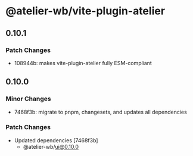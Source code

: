 # @atelier-wb/vite-plugin-atelier

## 0.10.1

### Patch Changes

- 108944b: makes vite-plugin-atelier fully ESM-compliant

## 0.10.0

### Minor Changes

- 7468f3b: migrate to pnpm, changesets, and updates all dependencies

### Patch Changes

- Updated dependencies [7468f3b]
  - @atelier-wb/ui@0.10.0
